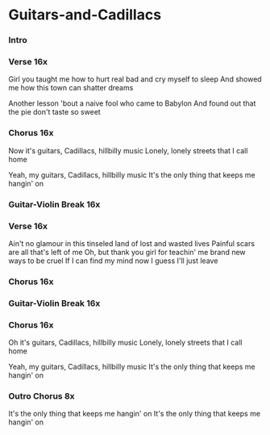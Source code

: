 # Guitars-and-Cadillacs

### Intro

### Verse  16x
Girl you taught me how to hurt real bad and cry myself to sleep
And showed me how this town can shatter dreams

Another lesson 'bout a naive fool who came to Babylon
And found out that the pie don't taste so sweet

### Chorus  16x
Now it's guitars, Cadillacs, hillbilly music
Lonely, lonely streets that I call home

Yeah, my guitars, Cadillacs, hillbilly music
It's the only thing that keeps me hangin' on

### Guitar-Violin Break  16x

### Verse  16x
Ain't no glamour in this tinseled land of lost and wasted lives
Painful scars are all that's left of me
Oh, but thank you girl for teachin' me brand new ways to be cruel
If I can find my mind now I guess I'll just leave

### Chorus  16x

### Guitar-Violin Break  16x

### Chorus  16x
Oh it's guitars, Cadillacs, hillbilly music
Lonely, lonely streets that I call home

Yeah, my guitars, Cadillacs, hillbilly music
It's the only thing that keeps me hangin' on

### Outro Chorus  8x
It's the only thing that keeps me hangin' on
It's the only thing that keeps me hangin' on
